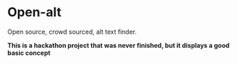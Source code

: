 # Open-alt
Open source, crowd sourced, alt text finder.

**This is a hackathon project that was never finished, but it displays a good basic concept**
